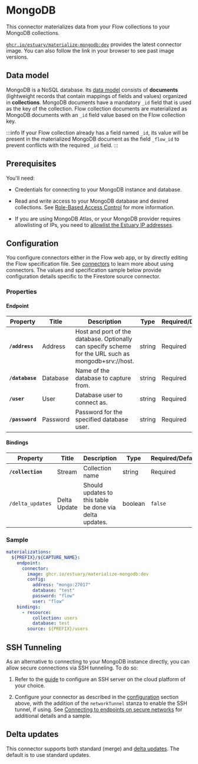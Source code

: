 # MongoDB

This connector materializes data from your Flow collections to your MongoDB collections.

[`ghcr.io/estuary/materialize-mongodb:dev`](https://ghcr.io/estuary/materialize-mongodb:dev) provides the latest connector image. You can also follow the link in your browser to see past image versions.

## Data model

MongoDB is a NoSQL database. Its [data
model](https://www.mongodb.com/docs/manual/core/data-modeling-introduction/)
consists of **documents** (lightweight records that contain mappings of fields
and values) organized in **collections**. MongoDB documents have a mandatory
`_id` field that is used as the key of the collection. Flow collection documents
are materialized as MongoDB documents with an `_id` field value based on the
Flow collection key.

:::info
If your Flow collection already has a field named `_id`, its value will
be present in the materialized MongoDB document as the field `_flow_id` to
prevent conflicts with the required `_id` field.
:::

## Prerequisites

You'll need:

- Credentials for connecting to your MongoDB instance and database.

- Read and write access to your MongoDB database and desired collections. See [Role-Based Access
  Control](https://www.mongodb.com/docs/manual/core/authorization/) for more information.

- If you are using MongoDB Atlas, or your MongoDB provider requires allowlisting
  of IPs, you need to [allowlist the Estuary IP addresses](/reference/allow-ip-addresses).

## Configuration

You configure connectors either in the Flow web app, or by directly editing the Flow specification file.
See [connectors](../../../concepts/connectors.md#using-connectors) to learn more about using connectors. The values and specification sample below provide configuration details specific to the Firestore source connector.

### Properties

#### Endpoint

| Property        | Title    | Description                                                                                          | Type   | Required/Default |
| --------------- | -------- | ---------------------------------------------------------------------------------------------------- | ------ | ---------------- |
| **`/address`**  | Address  | Host and port of the database. Optionally can specify scheme for the URL such as mongodb+srv://host. | string | Required         |
| **`/database`** | Database | Name of the database to capture from.                                                                | string | Required         |
| **`/user`**     | User     | Database user to connect as.                                                                         | string | Required         |
| **`/password`** | Password | Password for the specified database user.                                                            | string | Required         |

#### Bindings

| Property          | Title        | Description                                             | Type    | Required/Default |
| ----------------- | ------------ | ------------------------------------------------------- | ------- | ---------------- |
| **`/collection`** | Stream       | Collection name                                         | string  | Required         |
| `/delta_updates`  | Delta Update | Should updates to this table be done via delta updates. | boolean | `false`          |

### Sample

```yaml
materializations:
  ${PREFIX}/${CAPTURE_NAME}:
    endpoint:
      connector:
        image: ghcr.io/estuary/materialize-mongodb:dev
        config:
          address: "mongo:27017"
          database: "test"
          password: "flow"
          user: "flow"
    bindings:
      - resource:
          collection: users
          database: test
        source: ${PREFIX}/users
```

## SSH Tunneling

As an alternative to connecting to your MongoDB instance directly, you can allow secure connections via SSH tunneling. To do so:

1. Refer to the [guide](../../../../guides/connect-network/) to configure an SSH server on the cloud platform of your choice.

2. Configure your connector as described in the [configuration](#configuration) section above, with the addition of the `networkTunnel` stanza to enable the SSH tunnel, if using. See [Connecting to endpoints on secure networks](../../../concepts/connectors.md#connecting-to-endpoints-on-secure-networks) for additional details and a sample.

## Delta updates

This connector supports both standard (merge) and [delta updates](/concepts/materialization/#delta-updates).
The default is to use standard updates.
